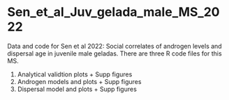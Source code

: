 # Sen_et_al_Juv_gelada_male_MS_2022
Data and code for Sen et al 2022: Social correlates of androgen levels and dispersal age in juvenile male geladas. 
There are three R code files for this MS.
1. Analytical validtion plots + Supp figures
2. Androgen models and plots + Supp figures
3. Dispersal model and plots + Supp figures
